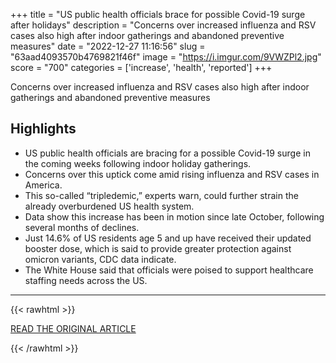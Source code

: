 +++
title = "US public health officials brace for possible Covid-19 surge after holidays"
description = "Concerns over increased influenza and RSV cases also high after indoor gatherings and abandoned preventive measures"
date = "2022-12-27 11:16:56"
slug = "63aad4093570b4769821f46f"
image = "https://i.imgur.com/9VWZPl2.jpg"
score = "700"
categories = ['increase', 'health', 'reported']
+++

Concerns over increased influenza and RSV cases also high after indoor gatherings and abandoned preventive measures

## Highlights

- US public health officials are bracing for a possible Covid-19 surge in the coming weeks following indoor holiday gatherings.
- Concerns over this uptick come amid rising influenza and RSV cases in America.
- This so-called “tripledemic,” experts warn, could further strain the already overburdened US health system.
- Data show this increase has been in motion since late October, following several months of declines.
- Just 14.6% of US residents age 5 and up have received their updated booster dose, which is said to provide greater protection against omicron variants, CDC data indicate.
- The White House said that officials were poised to support healthcare staffing needs across the US.

---

{{< rawhtml >}}
  <p class="article-category">
    <a target="_blank" href="https://www.theguardian.com/world/2022/dec/26/us-public-health-officials-covid-19-surge-holidays?utm_term=Autofeed&amp;CMP=twt_gu&amp;utm_medium&amp;utm_source=Twitter#Echobox=1672071501">READ THE ORIGINAL ARTICLE</a>
  </p>
{{< /rawhtml >}}
